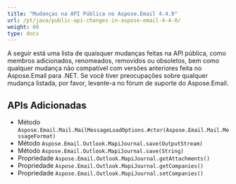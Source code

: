 ```yaml
---
title: "Mudanças na API Pública no Aspose.Email 4.4.0"
url: /pt/java/public-api-changes-in-aspose-email-4-4-0/
weight: 60
type: docs
---
```


A seguir está uma lista de quaisquer mudanças feitas na API pública, como membros adicionados, renomeados, removidos ou obsoletos, bem como qualquer mudança não compatível com versões anteriores feita no Aspose.Email para .NET. Se você tiver preocupações sobre qualquer mudança listada, por favor, levante-a no fórum de suporte do Aspose.Email.
## **APIs Adicionadas**
- Método `Aspose.Email.Mail.MailMessageLoadOptions.#ctor(Aspose.Email.Mail.MessageFormat)`
- Método `Aspose.Email.Outlook.MapiJournal.save(OutputStream)`
- Método `Aspose.Email.Outlook.MapiJournal.save(String)`
- Propriedade `Aspose.Email.Outlook.MapiJournal.getAttachments()`
- Propriedade `Aspose.Email.Outlook.MapiJournal.getCompanies()`
- Propriedade `Aspose.Email.Outlook.MapiJournal.setCompanies()`